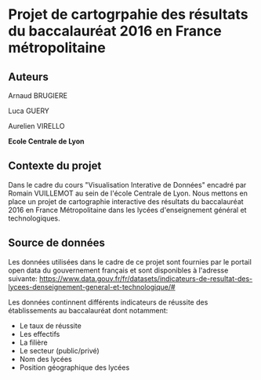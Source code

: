 # Projet de cartogrpahie des résultats du baccalauréat 2016 en France métropolitaine

<h2> <b>Auteurs</b> </h2>
<p>  Arnaud BRUGIERE</p>
<p> Luca  GUERY </p>
<p> Aurelien VIRELLO </p>
<p> <b>Ecole Centrale de Lyon</b> </p>

## Contexte du projet

Dans le cadre du cours "Visualisation Interative de Données" encadré par Romain VUILLEMOT au sein de l'école Centrale de Lyon. Nous mettons en place un projet de cartographie interactive des résultats du baccalauréat 2016 en France Métropolitaine dans les lycées d'enseignement général et technologiques.

## Source de données

Les données utilisées dans le cadre de ce projet sont fournies par le portail open data du gouvernement français et sont disponibles à l'adresse suivante: <a href="https://www.data.gouv.fr/fr/datasets/indicateurs-de-resultat-des-lycees-denseignement-general-et-technologique/#">https://www.data.gouv.fr/fr/datasets/indicateurs-de-resultat-des-lycees-denseignement-general-et-technologique/#</a>

Les données continnent différents indicateurs de réussite des établissements au baccalauréat dont notamment:
 - Le taux de réussite
 - Les effectifs
 - La filière
 - Le secteur (public/privé)
 - Nom des lycées 
 - Position géographique des lycées
